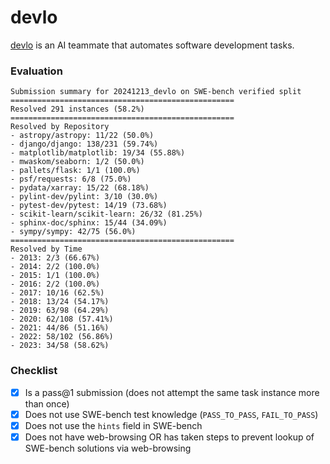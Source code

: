 # devlo
[devlo](https://devlo.ai) is an AI teammate that automates software development tasks.

### Evaluation
```
Submission summary for 20241213_devlo on SWE-bench verified split
==================================================
Resolved 291 instances (58.2%)
==================================================
Resolved by Repository
- astropy/astropy: 11/22 (50.0%)
- django/django: 138/231 (59.74%)
- matplotlib/matplotlib: 19/34 (55.88%)
- mwaskom/seaborn: 1/2 (50.0%)
- pallets/flask: 1/1 (100.0%)
- psf/requests: 6/8 (75.0%)
- pydata/xarray: 15/22 (68.18%)
- pylint-dev/pylint: 3/10 (30.0%)
- pytest-dev/pytest: 14/19 (73.68%)
- scikit-learn/scikit-learn: 26/32 (81.25%)
- sphinx-doc/sphinx: 15/44 (34.09%)
- sympy/sympy: 42/75 (56.0%)
==================================================
Resolved by Time
- 2013: 2/3 (66.67%)
- 2014: 2/2 (100.0%)
- 2015: 1/1 (100.0%)
- 2016: 2/2 (100.0%)
- 2017: 10/16 (62.5%)
- 2018: 13/24 (54.17%)
- 2019: 63/98 (64.29%)
- 2020: 62/108 (57.41%)
- 2021: 44/86 (51.16%)
- 2022: 58/102 (56.86%)
- 2023: 34/58 (58.62%)
```


### Checklist
- [x] Is a pass@1 submission (does not attempt the same task instance more than once)
- [x] Does not use SWE-bench test knowledge (`PASS_TO_PASS`, `FAIL_TO_PASS`)
- [x] Does not use the `hints` field in SWE-bench
- [x] Does not have web-browsing OR has taken steps to prevent lookup of SWE-bench solutions via web-browsing
